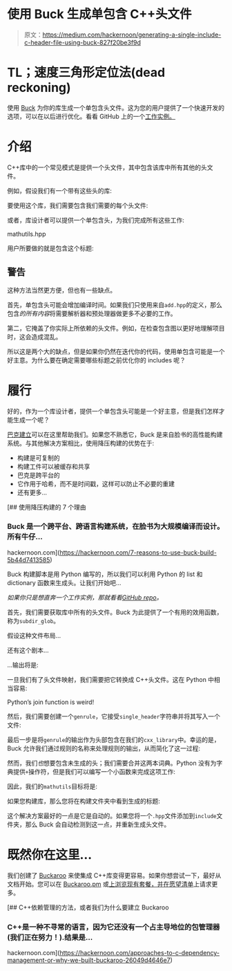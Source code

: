# 使用 Buck 生成单包含 C++头文件

> 原文：<https://medium.com/hackernoon/generating-a-single-include-c-header-file-using-buck-827f20be3f9d>

# TL；速度三角形定位法(dead reckoning)

使用 [Buck](https://buckbuild.com/) 为你的库生成一个单包含头文件。这为您的用户提供了一个快速开发的选项，可以在以后进行优化。看看 GitHub 上的一个[工作实例。](https://github.com/njlr/buck-single-header)

# 介绍

C++库中的一个常见模式是提供一个头文件，其中包含该库中所有其他的头文件。

例如，假设我们有一个带有这些头的库:

要使用这个库，我们需要包含我们需要的每个头文件:

或者，库设计者可以提供一个单包含头，为我们完成所有这些工作:

mathutils.hpp

用户所要做的就是包含这个标题:

## 警告

这种方法当然更方便，但也有一些缺点。

首先，单包含头可能会增加编译时间。如果我们只使用来自`add.hpp`的定义，那么包含*的所有内容*将需要解析器和预处理器做更多不必要的工作。

第二，它掩盖了你实际上所依赖的头文件。例如，在检查包含图以更好地理解项目时，这会造成混乱。

所以这是两个大的缺点，但是如果你仍然在迭代你的代码，使用单包含可能是一个好主意。为什么要在确定需要哪些标题之前优化你的 includes 呢？

# 履行

好的，作为一个库设计者，提供一个单包含头可能是一个好主意，但是我们怎样才能生成一个呢？

[巴克建立](https://buckbuild.com/)可以在这里帮助我们。如果您不熟悉它，Buck 是来自脸书的高性能构建系统。与其他解决方案相比，使用降压构建的优势在于:

*   构建是可复制的
*   构建工件可以被缓存和共享
*   巴克是跨平台的
*   它作用于哈希，而不是时间戳，这样可以防止不必要的重建
*   还有更多…

 [## 使用降压构建的 7 个理由

### Buck 是一个跨平台、跨语言构建系统，在脸书为大规模编译而设计。所有牛仔…

hackernoon.com](https://hackernoon.com/7-reasons-to-use-buck-build-5b44d7413585) 

Buck 构建脚本是用 Python 编写的，所以我们可以利用 Python 的 list 和 dictionary 函数来生成头。让我们开始吧…

*如果你只是想直奔一个工作实例，那就看看*[*GitHub repo*](https://github.com/njlr/buck-single-header)*。*

首先，我们需要获取库中所有的头文件。Buck 为此提供了一个有用的效用函数，称为`subdir_glob`。

假设这种文件布局…

还有这个剧本…

…输出将是:

一旦我们有了头文件映射，我们需要把它转换成 C++头文件。这在 Python 中相当容易:

Python’s join function is weird!

然后，我们需要创建一个`genrule`，它接受`single_header`字符串并将其写入一个文件:

最后一步是将`genrule`的输出作为头部包含在我们的`cxx_library`中。幸运的是，Buck 允许我们通过规则的名称来处理规则的输出，从而简化了这一过程:

然而，我们*也*想要包含未生成的头；我们需要合并这两本词典。Python 没有为字典提供`+`操作符，但是我们可以编写一个小函数来完成这项工作:

因此，我们的`mathutils`目标将是:

如果您构建库，那么您将在构建文件夹中看到生成的标题:

这个解决方案最好的一点是它是自动的。如果您将一个`.hpp`文件添加到`include`文件夹，那么 Buck 会自动检测到这一点，并重新生成头文件。

# 既然你在这里…

我们创建了 [Buckaroo](https://github.com/LoopPerfect/buckaroo) 来使集成 C++库变得更容易。如果你想尝试一下，最好从文档开始。您可以在 [Buckaroo.pm](https://buckaroo.pm/) 或[上浏览现有套餐，并在愿望清单](https://github.com/LoopPerfect/buckaroo-wishlist)上请求更多。

[](https://hackernoon.com/approaches-to-c-dependency-management-or-why-we-built-buckaroo-26049d4646e7) [## C++依赖管理的方法，或者我们为什么要建立 Buckaroo

### C++是一种不寻常的语言，因为它还没有一个占主导地位的包管理器(我们正在努力！).结果是…

hackernoon.com](https://hackernoon.com/approaches-to-c-dependency-management-or-why-we-built-buckaroo-26049d4646e7)